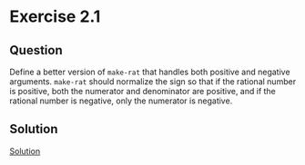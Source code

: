 # Exercise 2.1

## Question

Define a better version of `make-rat` that handles both positive and negative arguments. `make-rat` should normalize the sign so that if the rational number is positive, both the numerator and denominator are positive, and if
the rational number is negative, only the numerator is negative.

## Solution

[Solution](code.rkt)
